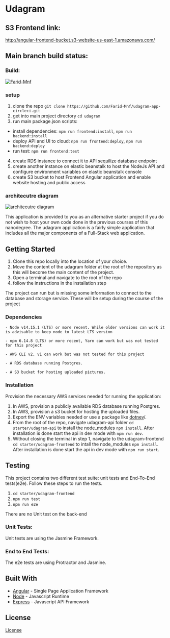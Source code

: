 # Udagram

## S3 Frontend link:
http://angular-frontend-bucket.s3-website-us-east-1.amazonaws.com/

## Main branch build status:
### Build:
[![Farid-Mnf](https://circleci.com/gh/Farid-Mnf/udagram-app-circleci.svg?style=svg)](http://angular-frontend-bucket.s3-website-us-east-1.amazonaws.com/)

### setup
1. clone the repo `git clone https://github.com/Farid-Mnf/udagram-app-circleci.git`
2. get into main project directory `cd udagram`
3. run main package.json scripts:
 - install dependencies: `npm run frontend:install`, `npm run backend:install`
 - deploy API and UI to cloud: `npm run frontend:deploy`, `npm run backend:deploy`
 - run test: `npm run frontend:test`
4. create RDS instance to connect it to API sequilize database endpoint 
5. create another instance on elastic beanstalk to host the NodeJs API and configure environment variables on elastic beanstalk console
6. create S3 bucket to host Frontend Angular application and enable website hosting and public access

### architecutre diagram
![architecutre diagram](https://github.com/Farid-Mnf/udagram-app-circleci/blob/main/app-architecture-diagram.png?raw=true)


This application is provided to you as an alternative starter project if you do not wish to host your own code done in the previous courses of this nanodegree. The udagram application is a fairly simple application that includes all the major components of a Full-Stack web application.

## Getting Started

1. Clone this repo locally into the location of your choice.
1. Move the content of the udagram folder at the root of the repository as this will become the main content of the project.
1. Open a terminal and navigate to the root of the repo
1. follow the instructions in the installation step

The project can run but is missing some information to connect to the database and storage service. These will be setup during the course of the project

### Dependencies

```
- Node v14.15.1 (LTS) or more recent. While older versions can work it is advisable to keep node to latest LTS version

- npm 6.14.8 (LTS) or more recent, Yarn can work but was not tested for this project

- AWS CLI v2, v1 can work but was not tested for this project

- A RDS database running Postgres.

- A S3 bucket for hosting uploaded pictures.

```

### Installation

Provision the necessary AWS services needed for running the application:

1. In AWS, provision a publicly available RDS database running Postgres. <Place holder for link to classroom article>
1. In AWS, provision a s3 bucket for hosting the uploaded files. <Place holder for tlink to classroom article>
1. Export the ENV variables needed or use a package like [dotnev](https://www.npmjs.com/package/dotenv)/.
1. From the root of the repo, navigate udagram-api folder `cd starter/udagram-api` to install the node_modules `npm install`. After installation is done start the api in dev mode with `npm run dev`.
1. Without closing the terminal in step 1, navigate to the udagram-frontend `cd starter/udagram-frontend` to intall the node_modules `npm install`. After installation is done start the api in dev mode with `npm run start`.

## Testing

This project contains two different test suite: unit tests and End-To-End tests(e2e). Follow these steps to run the tests.

1. `cd starter/udagram-frontend`
1. `npm run test`
1. `npm run e2e`

There are no Unit test on the back-end

### Unit Tests:

Unit tests are using the Jasmine Framework.

### End to End Tests:

The e2e tests are using Protractor and Jasmine.

## Built With

- [Angular](https://angular.io/) - Single Page Application Framework
- [Node](https://nodejs.org) - Javascript Runtime
- [Express](https://expressjs.com/) - Javascript API Framework

## License

[License](LICENSE.txt)
